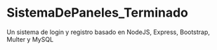 # SistemaDePaneles_Terminado
Un sistema de login y registro basado en NodeJS, Express, Bootstrap, Multer y MySQL
